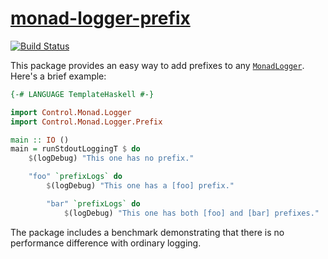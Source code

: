 # [monad-logger-prefix][]

[![Build Status](https://travis-ci.org/parsonsmatt/monad-logger-prefix.svg?branch=master)](https://travis-ci.org/parsonsmatt/monad-logger-prefix)

This package provides an easy way to add prefixes to any
[`MonadLogger`][monad-logger]. Here's a brief example:

```haskell
{-# LANGUAGE TemplateHaskell #-}

import Control.Monad.Logger
import Control.Monad.Logger.Prefix

main :: IO ()
main = runStdoutLoggingT $ do
    $(logDebug) "This one has no prefix."

    "foo" `prefixLogs` do
        $(logDebug) "This one has a [foo] prefix."

        "bar" `prefixLogs` do
            $(logDebug) "This one has both [foo] and [bar] prefixes."
```

The package includes a benchmark demonstrating that there is no performance difference with ordinary logging.

[monad-logger-prefix]: https://github.com/githubuser/monad-logger-prefix
[monad-logger]: https://hackage.haskell.org/package/monad-logger
